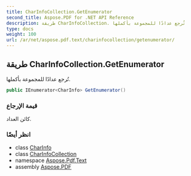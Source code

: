 ```yaml
---
title: CharInfoCollection.GetEnumerator
second_title: Aspose.PDF for .NET API Reference
description: طريقة CharInfoCollection. تُرجع عدادًا للمجموعة بأكملها
type: docs
weight: 100
url: /ar/net/aspose.pdf.text/charinfocollection/getenumerator/
---
```

## طريقة CharInfoCollection.GetEnumerator

تُرجع عدادًا للمجموعة بأكملها.

```csharp
public IEnumerator<CharInfo> GetEnumerator()
```

### قيمة الإرجاع

كائن العداد.

### انظر أيضًا

* class [CharInfo](../../charinfo/)
* class [CharInfoCollection](../)
* namespace [Aspose.Pdf.Text](../../../aspose.pdf.text/)
* assembly [Aspose.PDF](../../../)